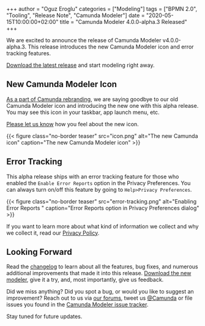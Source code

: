 +++
author = "Oguz Eroglu"
categories = ["Modeling"]
tags = ["BPMN 2.0", "Tooling", "Release Note", "Camunda Modeler"]
date = "2020-05-15T10:00:00+02:00"
title = "Camunda Modeler 4.0.0-alpha.3 Released"
+++

We are excited to announce the release of Camunda Modeler v4.0.0-alpha.3. This release introduces the new Camunda Modeler icon and error tracking features.

[Download the latest release](https://downloads.camunda.cloud/release/camunda-modeler/4.0.0-alpha.3/) and start modeling right away.

<!--more-->

## New Camunda Modeler Icon

[As a part of Camunda rebranding](https://blog.camunda.com/post/2020/01/something-bold-something-new-fresh-look/), we are saying goodbye to our old Camunda Modeler icon and introducing the new one with this alpha release. You may see this icon in your taskbar, app launch menu, etc.

[Please let us know](https://forum.camunda.org/c/modeler) how you feel about the new icon.


{{< figure class="no-border teaser" src="icon.png" alt="The new Camunda icon" caption="The new Camunda Modeler icon" >}}

## Error Tracking

This alpha release ships with an error tracking feature for those who enabled the `Enable Error Reports` option in the Privacy Preferences. You can always turn on/off this feature by going to `Help>Privacy Preferences`.

{{< figure class="no-border teaser" src="error-tracking.png" alt="Enabling Error Reports " caption="Error Reports option in Privacy Preferences dialog" >}}

If you want to learn more about what kind of information we collect and why we collect it, read our [Privacy Policy](https://camunda.com/legal/privacy/).

## Looking Forward

Read the [changelog](https://github.com/camunda/camunda-modeler/blob/master/CHANGELOG.md#400-alpha3) to learn about all the features, bug fixes, and numerous additional improvements that made it into this release. [Download the new modeler](https://downloads.camunda.cloud/release/camunda-modeler/4.0.0-alpha.3/), give it a try, and, most importantly, give us feedback.

Did we miss anything? Did you spot a bug, or would you like to suggest an improvement? Reach out to us via [our forums](https://forum.camunda.org/c/modeler), tweet us [@Camunda](https://twitter.com/Camunda) or file issues you found in the [Camunda Modeler issue tracker](https://github.com/camunda/camunda-modeler/issues/new/choose).

Stay tuned for future updates.

